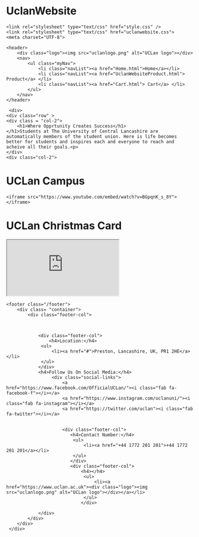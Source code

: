 # UclanWebsite
<!DOCTYPE html>
<html lang="en">


    <link rel="stylesheet" type="text/css" href="style.css" /> 
    <link rel="stylesheet" type="text/css" href="uclanwebsite.css">
    <meta charset="UTF-8">
<meta name="viewport" content="width=device-width, initial-scale=1">

    <header> 
        <div class="logo"><img src="uclanlogo.png" alt="UCLan logo"></div>
        <nav> 
            <ul class="myNav">
                <li class="navList"><a href="Home.html">Home</a></li> 
                <li class="navList"><a href="UclanWebsiteProduct.html"> Product</a> </li>
                <li class="navList"><a href="Cart.html"> Cart</a> </li>
            </ul>
        </nav> 
    </header>

     <div>
    <div class="row" >
    <div class = "col-2">
        <h1>Where Opprtunity Creates Success</h1>
    </h1>Students at The University of Central Lancashire are automatically members of the student union. Here is life becomes better for students and inspires each and everyone to reach and acheive all their goals.<p>
    </div> 
    <div class="col-2">

   
<h1> UCLan Campus </h1>
<div class="video-container">

    <iframe src="https://www.youtube.com/embed/watch?v=BGpqnK_s_8Y"></iframe>
 
</div>
<h1> UCLan Christmas Card</h1>
<div class="video-container">
    <iframe src="https://www.youtube.com/embed/watch?v=gbPbnEsE7M8"></iframe>
</div>
<title>footer</title> 
<meta charset="utf-8">
<meta name="viewport" contents= "width=device-width, intial-scale">
<link rel="stylesheet" href="Style.css">
<link rel="stylesheet" type="text/css" href="https://cdnjs.cloudflare.com/ajax/libs/font-awesome/5.15.1/css/all.min.css">

   
   
    <footer class="/footer">
        <div class= "container">
            <div class="footer-col">
               
               
               
                <div class="footer-col"> 
                    <h4>Location:</h4>
                 <ul>
                     <li><a href="#">Preston, Lancashire, UK, PR1 2HE</a></li>
                 </ul>
                </div>
                <h4>Follow Us On Social Media:</h4>
                     <div class="social-links">
                         <a href="https://www.facebook.com/OfficialUCLan/"><i class="fab fa-facebook-f"></i></a>
                         <a href="https://www.instagram.com/uclanuni/"><i class="fab fa-instagram"></i></a>
                         <a href="https://twitter.com/uclan"><i class="fab fa-twitter"></i></a>
                     
                         
                         <div class="footer-col"> 
                            <h4>Contact Number:</h4>
                             <ul>
                                 <li><a href="+44 1772 201 201">+44 1772 201 201</a></li>
                             </ul>
                            </div>
                            <div class="footer-col"> 
                                <h4></h4>
                                 <ul>
                                     <li><a href="https://www.uclan.ac.uk"><div class="logo"><img src="uclanlogo.png" alt="UCLan logo"></div></a></li>
                                 </ul>
                                </div>
                           
                </div> 
            </div>
        </div>
     </div>
 </footer>
</body>
<html
